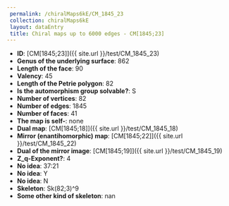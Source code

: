 ```yaml
--- 
 permalink: /chiralMaps6kE/CM_1845_23 
 collection: chiralMaps6kE
 layout: dataEntry
 title: Chiral maps up to 6000 edges - CM[1845;23]
---
```


- **ID**: [CM[1845;23]]({{ site.url }}/test/CM_1845_23)
- **Genus of the underlying surface**: 862
- **Length of the face**: 90
- **Valency**: 45
- **Length of the Petrie polygon**: 82
- **Is the automorphism group solvable?**: S
- **Number of vertices**: 82
- **Number of edges**: 1845
- **Number of faces**: 41
- **The map is self-**: none
- **Dual map**: [CM[1845;18]]({{ site.url }}/test/CM_1845_18)
- **Mirror (enantihomorphic) map**: [CM[1845;22]]({{ site.url }}/test/CM_1845_22)
- **Dual of the mirror image**: [CM[1845;19]]({{ site.url }}/test/CM_1845_19)
- **Z_q-Exponent?**: 4
- **No idea**:  37:21
- **No idea**: Y
- **No idea**: N
- **Skeleton**: Sk(82;3)^9
- **Some other kind of skeleton**: nan
